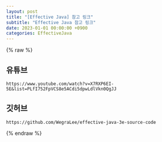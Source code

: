 ```yaml
---
layout: post
title: "[Effective Java] 참고 링크"
subtitle: "Effective Java 참고 링크"
date: 2023-01-01 00:00:00 +0900
categories: EffectiveJava
---
```

{% raw %}
  
## 유튜브  
	https://www.youtube.com/watch?v=X7RXP6EI-5E&list=PLfI752FpVCS8e5ACdi5dpwLdlVkn0QgJJ  
  
## 깃허브  
	https://github.com/WegraLee/effective-java-3e-source-code  
  

{% endraw %}
